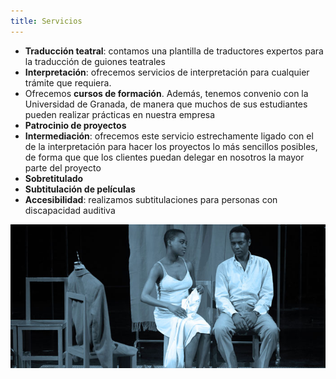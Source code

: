 ```yaml
---
title: Servicios
---
```



 - **Traducción teatral**: contamos una plantilla de traductores expertos para la traducción de guiones teatrales
 - **Interpretación**: ofrecemos servicios de interpretación para cualquier trámite que requiera.
 - Ofrecemos **cursos de formación**. Además, tenemos convenio con la Universidad de Granada, de manera que muchos de sus estudiantes pueden realizar prácticas en nuestra empresa
 - **Patrocinio de proyectos**
 - **Intermediación**: ofrecemos este servicio estrechamente ligado con el de la interpretación para hacer los proyectos lo más sencillos posibles,  de forma que que los clientes puedan delegar en nosotros la mayor parte del proyecto
 - **Sobretitulado**      
 - **Subtitulación de películas**
 - **Accesibilidad**: realizamos subtitulaciones para personas con discapacidad auditiva
 
 ![ ](Sobretitulado-de-The-Suit-de-Peter-Brook1.jpg) 
 

